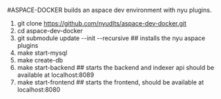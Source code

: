 #ASPACE-DOCKER
builds an aspace dev environment with nyu plugins.

1. git clone https://github.com/nyudlts/aspace-dev-docker.git
2. cd aspace-dev-docker
3. git submodule update --init --recursive    ##   installs the nyu aspace plugins
4. make start-mysql
5. make create-db
6. make start-backend    ##   starts the backend and indexer api should be available at localhost:8089
6. make start-frontend   ##   starts the frontend, should be available at localhost:8080